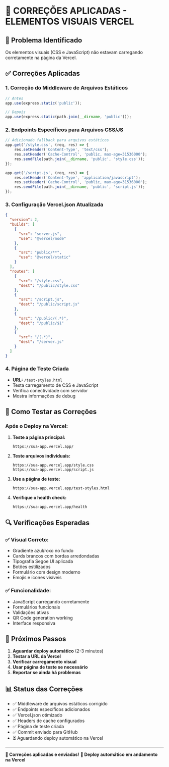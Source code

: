 # 🔧 CORREÇÕES APLICADAS - ELEMENTOS VISUAIS VERCEL

## 🎯 **Problema Identificado**
Os elementos visuais (CSS e JavaScript) não estavam carregando corretamente na página da Vercel.

## ✅ **Correções Aplicadas**

### **1. Correção do Middleware de Arquivos Estáticos**
```javascript
// Antes
app.use(express.static('public'));

// Depois 
app.use(express.static(path.join(__dirname, 'public')));
```

### **2. Endpoints Específicos para Arquivos CSS/JS**
```javascript
// Adicionado fallback para arquivos estáticos
app.get('/style.css', (req, res) => {
    res.setHeader('Content-Type', 'text/css');
    res.setHeader('Cache-Control', 'public, max-age=31536000');
    res.sendFile(path.join(__dirname, 'public', 'style.css'));
});

app.get('/script.js', (req, res) => {
    res.setHeader('Content-Type', 'application/javascript');
    res.setHeader('Cache-Control', 'public, max-age=31536000');
    res.sendFile(path.join(__dirname, 'public', 'script.js'));
});
```

### **3. Configuração Vercel.json Atualizada**
```json
{
  "version": 2,
  "builds": [
    {
      "src": "server.js",
      "use": "@vercel/node"
    },
    {
      "src": "public/**",
      "use": "@vercel/static"
    }
  ],
  "routes": [
    {
      "src": "/style.css",
      "dest": "/public/style.css"
    },
    {
      "src": "/script.js", 
      "dest": "/public/script.js"
    },
    {
      "src": "/public/(.*)",
      "dest": "/public/$1"
    },
    {
      "src": "/(.*)",
      "dest": "/server.js"
    }
  ]
}
```

### **4. Página de Teste Criada**
- **URL:** `/test-styles.html`
- Testa carregamento de CSS e JavaScript
- Verifica conectividade com servidor
- Mostra informações de debug

## 🧪 **Como Testar as Correções**

### **Após o Deploy na Vercel:**

1. **Teste a página principal:**
   ```
   https://sua-app.vercel.app/
   ```

2. **Teste arquivos individuais:**
   ```
   https://sua-app.vercel.app/style.css
   https://sua-app.vercel.app/script.js
   ```

3. **Use a página de teste:**
   ```
   https://sua-app.vercel.app/test-styles.html
   ```

4. **Verifique o health check:**
   ```
   https://sua-app.vercel.app/health
   ```

## 🔍 **Verificações Esperadas**

### **✅ Visual Correto:**
- Gradiente azul/roxo no fundo
- Cards brancos com bordas arredondadas
- Tipografia Segoe UI aplicada
- Botões estilizados
- Formulário com design moderno
- Emojis e ícones visíveis

### **✅ Funcionalidade:**
- JavaScript carregando corretamente
- Formulários funcionais
- Validações ativas
- QR Code generation working
- Interface responsiva

## 🚀 **Próximos Passos**

1. **Aguardar deploy automático** (2-3 minutos)
2. **Testar a URL da Vercel**
3. **Verificar carregamento visual**
4. **Usar página de teste se necessário**
5. **Reportar se ainda há problemas**

## 📊 **Status das Correções**

- ✅ Middleware de arquivos estáticos corrigido
- ✅ Endpoints específicos adicionados
- ✅ Vercel.json otimizado
- ✅ Headers de cache configurados
- ✅ Página de teste criada
- ✅ Commit enviado para GitHub
- ⏳ Aguardando deploy automático na Vercel

---

**🎯 Correções aplicadas e enviadas!**
**🔄 Deploy automático em andamento na Vercel**
